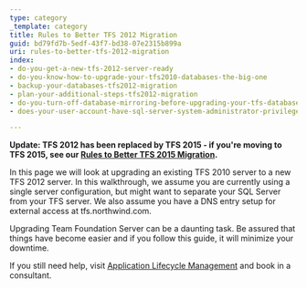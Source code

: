 ```yaml
---
type: category
_template: category
title: Rules to Better TFS 2012 Migration
guid: bd79fd7b-5edf-43f7-bd38-07e2315b899a
uri: rules-to-better-tfs-2012-migration
index:
- do-you-get-a-new-tfs-2012-server-ready
- do-you-know-how-to-upgrade-your-tfs2010-databases-the-big-one
- backup-your-databases-tfs2012-migration
- plan-your-additional-steps-tfs2012-migration
- do-you-turn-off-database-mirroring-before-upgrading-your-tfs-databases
- does-your-user-account-have-sql-server-system-administrator-privileges-in-sql-server

---
```


**Update: TFS 2012 has been replaced by TFS 2015 - if you're moving to TFS 2015, see our [Rules to Better TFS 2015 Migration](/rules-to-better-tfs-2015-migration).**

In this page we will look at upgrading an existing TFS 2010 server to a new TFS 2012 server. In this walkthrough, we assume you are currently using a single server configuration, but might want to separate your SQL Server from your TFS server. We also assume you have a DNS entry setup for external access at tfs.northwind.com.

Upgrading Team Foundation Server can be a daunting task. Be assured that things have become easier and if you follow this guide, it will minimize your downtime.

If you still need help, visit [Application Lifecycle Management](https://www.ssw.com.au/ssw/Consulting/ALM.aspx) and book in a consultant.
